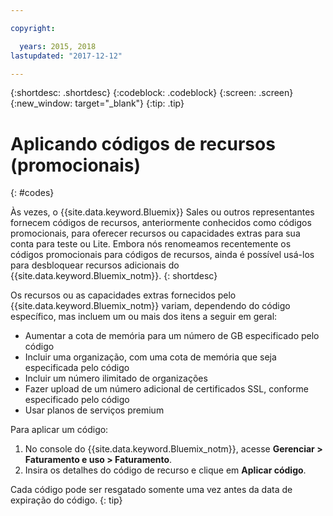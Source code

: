 ```yaml
---

copyright:

  years: 2015, 2018
lastupdated: "2017-12-12"

---
```


{:shortdesc: .shortdesc}
{:codeblock: .codeblock}
{:screen: .screen}
{:new_window: target="_blank"}
{:tip: .tip}

# Aplicando códigos de recursos (promocionais)
{: #codes}

Às vezes, o {{site.data.keyword.Bluemix}} Sales ou outros representantes fornecem códigos de recursos, anteriormente conhecidos como códigos promocionais, para oferecer recursos ou capacidades extras para sua conta para teste ou Lite. Embora nós renomeamos recentemente os códigos promocionais para códigos de recursos, ainda é possível usá-los para desbloquear recursos adicionais do {{site.data.keyword.Bluemix_notm}}.
{: shortdesc}

Os recursos ou as capacidades extras fornecidos pelo {{site.data.keyword.Bluemix_notm}} variam, dependendo do código específico,
mas incluem um ou mais dos itens a seguir em geral:

  * Aumentar a cota de memória para um número de GB especificado pelo código
  * Incluir uma organização, com uma cota de memória que seja especificada pelo código
  * Incluir um número ilimitado de organizações
  * Fazer upload de um número adicional de certificados SSL, conforme especificado pelo código
  * Usar planos de serviços premium

Para aplicar um código:

1. No console do {{site.data.keyword.Bluemix_notm}}, acesse **Gerenciar > Faturamento e uso > Faturamento**.
2. Insira os detalhes do código de recurso e clique em **Aplicar código**.

Cada código pode ser resgatado somente uma vez antes da data de expiração do código.
{: tip}
